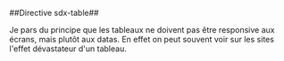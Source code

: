 ##Directive sdx-table##

Je pars du principe que les tableaux ne doivent pas être responsive aux écrans, mais plutôt aux datas.
En effet on peut souvent voir sur les sites l'effet dévastateur d'un tableau.
